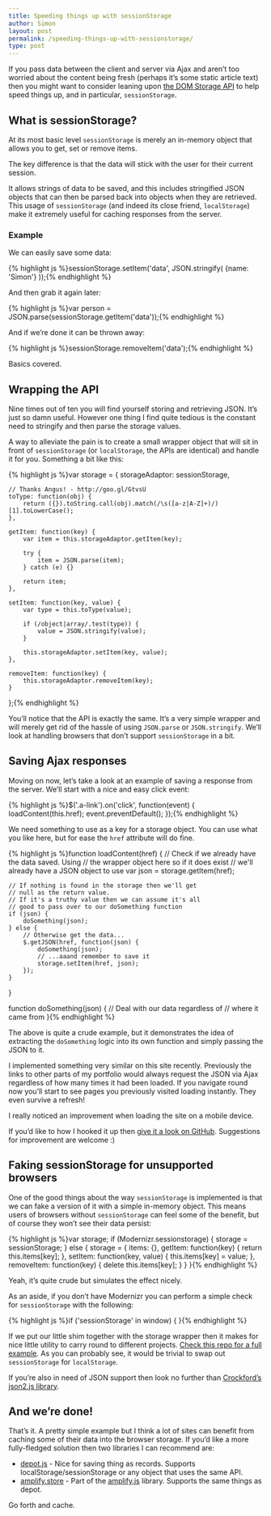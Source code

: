 ```yaml
---
title: Speeding things up with sessionStorage
author: Simon
layout: post
permalink: /speeding-things-up-with-sessionstorage/
type: post
---
```

If you pass data between the client and server via Ajax and aren&#8217;t too worried about the content being fresh (perhaps it&#8217;s some static article text) then you might want to consider leaning upon [the DOM Storage API][1] to help speed things up, and in particular, `sessionStorage`.

## What is sessionStorage?

At its most basic level `sessionStorage` is merely an in-memory object that allows you to get, set or remove items.

The key difference is that the data will stick with the user for their current session.

It allows strings of data to be saved, and this includes stringified JSON objects that can then be parsed back into objects when they are retrieved. This usage of `sessionStorage` (and indeed its close friend, `localStorage`) make it extremely useful for caching responses from the server.

### Example

We can easily save some data:

{% highlight js %}sessionStorage.setItem('data', JSON.stringify( {name: 'Simon'} ));{% endhighlight %}

And then grab it again later:

{% highlight js %}var person = JSON.parse(sessionStorage.getItem('data'));{% endhighlight %}

And if we&#8217;re done it can be thrown away:

{% highlight js %}sessionStorage.removeItem('data');{% endhighlight %}

Basics covered.

## Wrapping the API

Nine times out of ten you will find yourself storing and retrieving JSON. It&#8217;s just so damn useful. However one thing I find quite tedious is the constant need to stringify and then parse the storage values.

A way to alleviate the pain is to create a small wrapper object that will sit in front of `sessionStorage` (or `localStorage`, the APIs are identical) and handle it for you. Something a bit like this:

{% highlight js %}var storage = {
    storageAdaptor: sessionStorage,

    // Thanks Angus! - http://goo.gl/GtvsU
    toType: function(obj) {
        return ({}).toString.call(obj).match(/\s([a-z|A-Z]+)/)[1].toLowerCase();
    },

    getItem: function(key) {
        var item = this.storageAdaptor.getItem(key);

        try {
            item = JSON.parse(item);
        } catch (e) {}

        return item;
    },

    setItem: function(key, value) {
        var type = this.toType(value);

        if (/object|array/.test(type)) {
            value = JSON.stringify(value);
        }

        this.storageAdaptor.setItem(key, value);
    },

    removeItem: function(key) {
        this.storageAdaptor.removeItem(key);
    }
};{% endhighlight %}

You&#8217;ll notice that the API is exactly the same. It&#8217;s a very simple wrapper and will merely get rid of the hassle of using `JSON.parse` or `JSON.stringify`. We&#8217;ll look at handling browsers that don&#8217;t support `sessionStorage` in a bit.

## Saving Ajax responses

Moving on now, let&#8217;s take a look at an example of saving a response from the server. We&#8217;ll start with a nice and easy click event:

{% highlight js %}$('.a-link').on('click', function(event) {
    loadContent(this.href);
    event.preventDefault();
});{% endhighlight %}

We need something to use as a key for a storage object. You can use what you like here, but for ease the `href` attribute will do fine.

{% highlight js %}function loadContent(href) {
    // Check if we already have the data saved. Using 
    // the wrapper object here so if it does exist 
    // we'll already have a JSON object to use
    var json = storage.getItem(href);

    // If nothing is found in the storage then we'll get 
    // null as the return value.
    // If it's a truthy value then we can assume it's all 
    // good to pass over to our doSomething function
    if (json) {
        doSomething(json);
    } else {
        // Otherwise get the data...
        $.getJSON(href, function(json) {
            doSomething(json);
            // ...aaand remember to save it
            storage.setItem(href, json);
        });
    }
}

function doSomething(json) {
    // Deal with our data regardless of 
    // where it came from
}{% endhighlight %}

The above is quite a crude example, but it demonstrates the idea of extracting the `doSomething` logic into its own function and simply passing the JSON to it.

I implemented something very similar on this site recently. Previously the links to other parts of my portfolio would always request the JSON via Ajax regardless of how many times it had been loaded. If you navigate round now you&#8217;ll start to see pages you previously visited loading instantly. They even survive a refresh!

I really noticed an improvement when loading the site on a mobile device.

If you&#8217;d like to how I hooked it up then [give it a look on GitHub][2]. Suggestions for improvement are welcome :)

## Faking sessionStorage for unsupported browsers

One of the good things about the way `sessionStorage` is implemented is that we can fake a version of it with a simple in-memory object. This means users of browsers without `sessionStorage` can feel some of the benefit, but of course they won&#8217;t see their data persist:

{% highlight js %}var storage;
if (Modernizr.sessionstorage) {
    storage = sessionStorage;
} else {
    storage = {
        items: {},
        getItem: function(key) {
            return this.items[key];
        },
        setItem: function(key, value) {
            this.items[key] = value;
        },
        removeItem: function(key) {
            delete this.items[key];
        }
    }
}{% endhighlight %}

Yeah, it&#8217;s quite crude but simulates the effect nicely.

As an aside, if you don&#8217;t have Modernizr you can perform a simple check for `sessionStorage` with the following:

{% highlight js %}if ('sessionStorage' in window) {  }{% endhighlight %}

If we put our little shim together with the storage wrapper then it makes for nice little utility to carry round to different projects. [Check this repo for a full example][3]. As you can probably see, it would be trivial to swap out `sessionStorage` for `localStorage`.

If you&#8217;re also in need of JSON support then look no further than [Crockford&#8217;s json2.js library][4].

## And we&#8217;re done!

That&#8217;s it. A pretty simple example but I think a lot of sites can benefit from caching some of their data into the browser storage. If you&#8217;d like a more fully-fledged solution then two libraries I can recommend are:

*   [depot.js][5] - Nice for saving thing as records. Supports localStorage/sessionStorage or any object that uses the same API.
*   [amplify.store][6] - Part of the [amplify.js][7] library. Supports the same things as depot.

Go forth and cache.

 [1]: https://developer.mozilla.org/en-US/docs/Web/Guide/DOM/Storage
 [2]: https://github.com/simonsmith/simonsmith.io/blob/wp-theme/assets/scripts/modules/PageController.js#L53
 [3]: https://github.com/simonsmith/storage-wrap
 [4]: https://github.com/douglascrockford/JSON-js
 [5]: https://github.com/mkuklis/depot.js
 [6]: http://amplifyjs.com/api/store/
 [7]: http://amplifyjs.com/
